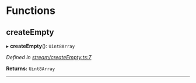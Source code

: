 

# Functions

<a id="createempty"></a>

##  createEmpty

▸ **createEmpty**(): `Uint8Array`

*Defined in [stream/createEmpty.ts:7](https://github.com/polkadot-js/common/blob/e397016/packages/trie-codec/src/stream/createEmpty.ts#L7)*

**Returns:** `Uint8Array`

___

